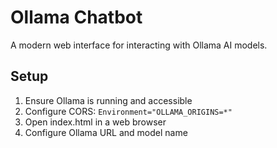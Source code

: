 # Ollama Chatbot

A modern web interface for interacting with Ollama AI models.

## Setup
1. Ensure Ollama is running and accessible
2. Configure CORS: `Environment="OLLAMA_ORIGINS=*"`
3. Open index.html in a web browser
4. Configure Ollama URL and model name
